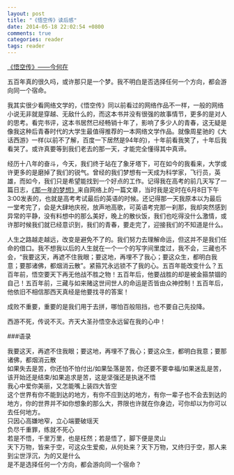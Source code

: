 ```yaml
---
layout: post
title: "《悟空传》读后感"
date: 2014-05-18 22:02:54 +0800
comments: true
categories: reader
tags: reader
---
```


[《悟空传》——今何在](http://www.amazon.cn/%E6%82%9F%E7%A9%BA%E4%BC%A0-%E4%BB%8A%E4%BD%95%E5%9C%A8/dp/B0053O6412/ref=sr_1_1?s=books&ie=UTF8&qid=1400049182&sr=1-1&keywords=%E6%82%9F%E7%A9%BA%E4%BC%A0)

五百年真的很久吗，或许那只是一个梦。我不明白是否选择任何一个方向，都会游向同一个宿命。

我其实很少看网络文学的，《悟空传》同以前看过的网络作品不一样，一般的网络小说无非就是穿越、无敌什么的，而这本书并没有很强的故事情节，更多的是对人的思考。看完书评，这本书居然已经畅销十年了，影响了多少人的青春，这无疑是像我这种后青春时代的大学生最值得推荐的一本网络文学作品。就像周星驰的《大话西游》一样(以前不了解，百度一下居然是94年的)，十年前看我笑了，十年后我看哭了。或许真要等到我们老去的那一天，才能完全懂得其中真谛。

<!--more-->
经历十八年的奋斗，今天，我们终于站在了象牙塔下，可在如今的我看来，大学或许更多的是磨掉了我们的锐气。曾经的我们梦想有一天成为科学家，飞行员，英雄，而如今，我们只是希望能找到一个好点的工作。记得我在高考的前几天写了一篇日志，[《那一年的梦想》](http://user.qzone.qq.com/896499825/2)来自网络上的一篇文章，当时我是定时在6月8日下午3:00发表的，也就是高考考试最后的英语的时候。还记得那一天我原本以为最后一堂考完了，会是大肆地庆祝，放声地高歌，可英语考完那一刹那，我却突然感到异常的平静，没有料想中的那么美好，晚上的散伙饭，我们也吃得没什么激情，或许那时候我们就已经意识到，我们的青春，要走完了，迎接我们的不知道是什么。

人生之路越走越远，改变是避免不了的。我们努力去理解命运，但这并不是我们任命的借口。我不想我以后的人生就在一个一个的写字间里度过，我不会，三藏也不会，“我要这天，再遮不住我眼；要这地，再埋不了我心；要这众生，都明白我意；要那诸佛，都烟消云散”。紧箍咒永远锁不了我的心。五百年能改变什么？五百年前，悟空要天下再无他战不胜之物！五百年后，他要战胜的却是被金箍禁锢的自己！五百年前，三藏与如来赌这世间世人的命运是否皆由众神控制！五百年后，他依旧不相信那西天真经是他要找寻的答案！

成败不重要，重要的是我们用于去拼，哪怕百般阻挡，也不要自己先投降。

西游不死，传说不灭。齐天大圣孙悟空永远留在我的心中！

###语录

我要这天，再遮不住我眼；要这地，再埋不了我心；要这众生，都明白我意；要那诸佛，都烟消云散  
如果失去是苦，你还怕不怕付出/如果坠落是苦，你还要不要幸福/如果迷乱是苦，该开始还是结束/如果追求是苦，这是坚强还是执迷不悟  
我心中爱你美丽，又怎能嘴上装四大皆空  
这个世界有你不能到达的地方，有你不应到达的地方，有你一辈子也不会去到达的地方，你的世界并不如你想象的那么大，界限也许就在你身边，可你却以为你可以去任何地方。  
只因心高嫌地窄，立心端要破瑶天  
负尽千重罪，练就不死心  
若是不悟，千里万里，也是枉然；若是悟了，脚下便是灵山  
天下万物，皆来于空，可这众生爱痴，从何处来？天下万物，又终归于空，那人来到尘世浮沉，为的又是什么  
是不是选择任何一个方向，都会游向同一个宿命？  


